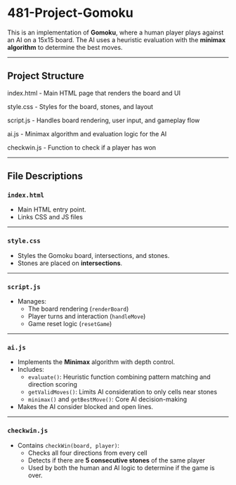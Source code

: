 # 481-Project-Gomoku

This is an implementation of **Gomoku**, where a human player plays against an AI on a 15x15 board. The AI uses a heuristic evaluation with the **minimax algorithm** to determine the best moves.

---

## Project Structure

index.html - Main HTML page that renders the board and UI

style.css - Styles for the board, stones, and layout

script.js - Handles board rendering, user input, and gameplay flow

ai.js - Minimax algorithm and evaluation logic for the AI

checkwin.js - Function to check if a player has won



---

##  File Descriptions

### `index.html`
- Main HTML entry point.
- Links CSS and JS files

---

### `style.css`
- Styles the Gomoku board, intersections, and stones.
- Stones are placed on **intersections**.

---

### `script.js`
- Manages:
  - The board rendering (`renderBoard`)
  - Player turns and interaction (`handleMove`)
  - Game reset logic (`resetGame`)

---

### `ai.js`
- Implements the **Minimax** algorithm with depth control.
- Includes:
  - `evaluate()`: Heuristic function combining pattern matching and direction scoring
  - `getValidMoves()`: Limits AI consideration to only cells near stones
  - `minimax()` and `getBestMove()`: Core AI decision-making
- Makes the AI consider blocked and open lines.

---

### `checkwin.js`
- Contains `checkWin(board, player)`:
  - Checks all four directions from every cell
  - Detects if there are **5 consecutive stones** of the same player
  - Used by both the human and AI logic to determine if the game is over.

